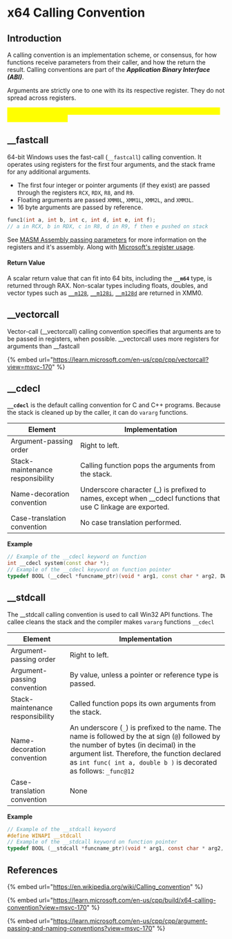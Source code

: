 # x64 Calling Convention

## Introduction

A calling convention is an implementation scheme, or consensus, for how functions receive parameters from their caller, and how the return the result. Calling conventions are part of the _**Application Binary Interface (ABI)**_.

Arguments are strictly one to one with its its respective register. They do not spread across registers.

<mark style="color:yellow;">Any argument that doesn't fit in 8 bytes, or isn't 1, 2, 4, or 8 bytes, must be passed by reference.</mark>&#x20;

## \_\_fastcall

64-bit Windows uses the fast-call (`__fastcall`) calling convention. It operates using registers for the first four arguments, and the stack frame for any additional arguments.

* The first four integer or pointer arguments (if they exist) are passed through the registers `RCX`, `RDX`, `R8`, and `R9`.
* Floating arguments are passed `XMM0L`, `XMM1L`, `XMM2L`, and `XMM3L`.
* 16 byte arguments are passed by reference.

```c
func1(int a, int b, int c, int d, int e, int f);
// a in RCX, b in RDX, c in R8, d in R9, f then e pushed on stack
```

See [MASM Assembly passing parameters](../../programming/masm-assembly.md#passing-parameters) for more information on the registers and it's assembly. Along with [Microsoft's register usage](https://learn.microsoft.com/en-us/cpp/build/x64-software-conventions?view=msvc-170#x64-register-usage).

#### Return Value

A scalar return value that can fit into 64 bits, including the **`__m64`** type, is returned through RAX. Non-scalar types including floats, doubles, and vector types such as [`__m128`](https://learn.microsoft.com/en-us/cpp/cpp/m128?view=msvc-170), [`__m128i`](https://learn.microsoft.com/en-us/cpp/cpp/m128i?view=msvc-170), [`__m128d`](https://learn.microsoft.com/en-us/cpp/cpp/m128d?view=msvc-170) are returned in XMM0.&#x20;



## \_\_vectorcall

Vector-call (\_\_vectorcall) calling convention specifies that arguments are to be passed in registers, when possible. \_\_vectorcall uses more registers for arguments than \_\_fastcall

{% embed url="https://learn.microsoft.com/en-us/cpp/cpp/vectorcall?view=msvc-170" %}



## \_\_**cdecl**

**`__cdecl`** is the default calling convention for C and C++ programs. Because the stack is cleaned up by the caller, it can do `vararg` functions.&#x20;

| Element                          | Implementation                                                                                                   |
| -------------------------------- | ---------------------------------------------------------------------------------------------------------------- |
| Argument-passing order           | Right to left.                                                                                                   |
| Stack-maintenance responsibility | Calling function pops the arguments from the stack.                                                              |
| Name-decoration convention       | Underscore character (\_) is prefixed to names, except when \_\_cdecl functions that use C linkage are exported. |
| Case-translation convention      | No case translation performed.                                                                                   |

**Example**

```cpp
// Example of the __cdecl keyword on function
int __cdecl system(const char *);
// Example of the __cdecl keyword on function pointer
typedef BOOL (__cdecl *funcname_ptr)(void * arg1, const char * arg2, DWORD flags, ...);
```

##

## \_\_stdcall

The \_\_stdcall calling convention is used to call Win32 API functions. The callee cleans the stack and the compiler makes `vararg` functions `__cdecl`

| Element                          | Implementation                                                                                                                                                                                                                                                  |
| -------------------------------- | --------------------------------------------------------------------------------------------------------------------------------------------------------------------------------------------------------------------------------------------------------------- |
| Argument-passing order           | Right to left.                                                                                                                                                                                                                                                  |
| Argument-passing convention      | By value, unless a pointer or reference type is passed.                                                                                                                                                                                                         |
| Stack-maintenance responsibility | Called function pops its own arguments from the stack.                                                                                                                                                                                                          |
| Name-decoration convention       | An underscore (`_`) is prefixed to the name. The name is followed by the at sign (`@`) followed by the number of bytes (in decimal) in the argument list. Therefore, the function declared as `int func( int a, double b )` is decorated as follows: `_func@12` |
| Case-translation convention      | None                                                                                                                                                                                                                                                            |

**Example**

```c
// Example of the __stdcall keyword
#define WINAPI __stdcall
// Example of the __stdcall keyword on function pointer
typedef BOOL (__stdcall *funcname_ptr)(void * arg1, const char * arg2, DWORD flags, ...);
```



## References

{% embed url="https://en.wikipedia.org/wiki/Calling_convention" %}

{% embed url="https://learn.microsoft.com/en-us/cpp/build/x64-calling-convention?view=msvc-170" %}

{% embed url="https://learn.microsoft.com/en-us/cpp/cpp/argument-passing-and-naming-conventions?view=msvc-170" %}
